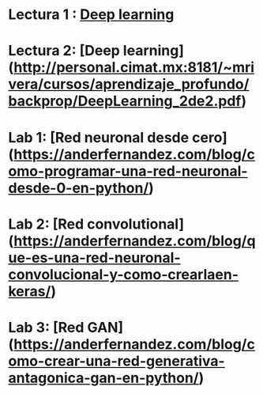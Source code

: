 # Lectura 1 :  [Deep learning](http://personal.cimat.mx:8181/~mrivera/cursos/aprendizaje_profundo/backprop/DeepLearning_1de2.pdf)
# Lectura 2:   [Deep learning] (http://personal.cimat.mx:8181/~mrivera/cursos/aprendizaje_profundo/backprop/DeepLearning_2de2.pdf)
# Lab 1: [Red neuronal desde cero] (https://anderfernandez.com/blog/como-programar-una-red-neuronal-desde-0-en-python/)
# Lab 2: [Red convolutional] (https://anderfernandez.com/blog/que-es-una-red-neuronal-convolucional-y-como-crearlaen-keras/)
# Lab 3: [Red GAN] (https://anderfernandez.com/blog/como-crear-una-red-generativa-antagonica-gan-en-python/)
